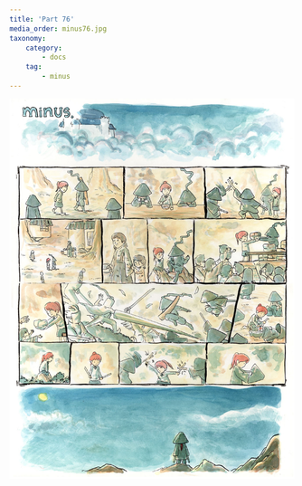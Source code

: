 ```yaml
---
title: 'Part 76'
media_order: minus76.jpg
taxonomy:
    category:
        - docs
    tag:
        - minus
---
```


![](minus76.jpg)